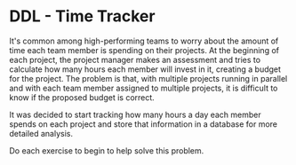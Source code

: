 # DDL - Time Tracker

It's common among high-performing teams to worry about the amount of time each team member is spending on their projects. At the beginning of each project, the project manager makes an assessment and tries to calculate how many hours each member will invest in it, creating a budget for the project. The problem is that, with multiple projects running in parallel and with each team member assigned to multiple projects, it is difficult to know if the proposed budget is correct.

It was decided to start tracking how many hours a day each member spends on each project and store that information in a database for more detailed analysis.

Do each exercise to begin to help solve this problem.
